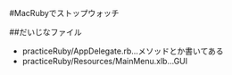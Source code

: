 #MacRubyでストップウォッチ

##だいじなファイル
*  practiceRuby/AppDelegate.rb…メソッドとか書いてある
*  practiceRuby/Resources/MainMenu.xlb…GUI
